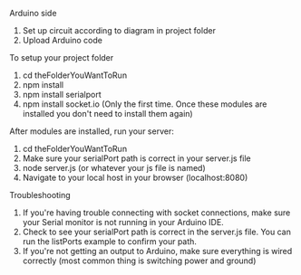 Arduino side

1. Set up circuit according to diagram in project folder 
2. Upload Arduino code 

To setup your project folder 

1. cd theFolderYouWantToRun 
2. npm install 
3. npm install serialport 
4. npm install socket.io
(Only the first time. Once these modules are installed you don't need to install them again)


After modules are installed, run your server: 

1. cd theFolderYouWantToRun
2. Make sure your serialPort path is correct in your server.js file  
3. node server.js (or whatever your js file is named)
4. Navigate to your local host in your browser (localhost:8080)


Troubleshooting 

1. If you're having trouble connecting with socket connections, make sure your Serial monitor is not running in your Arduino IDE.
2. Check to see your serialPort path is correct in the server.js file. You can run the listPorts example to confirm your path. 
3. If you're not getting an output to Arduino, make sure everything is wired correctly (most common thing is switching power and ground) 